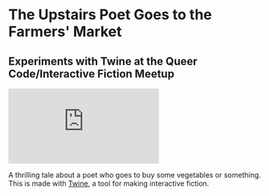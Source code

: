 # The Upstairs Poet Goes to the Farmers' Market
## Experiments with Twine at the Queer Code/Interactive Fiction Meetup

![beginning](https://github.com/wemmm/the-upstairs-poet-goes-to-the-farmers-market/blob/master/README.md)

A thrilling tale about a poet who goes to buy some vegetables or something. This is made with [Twine](http://twinery.org/), a tool for making interactive fiction.
